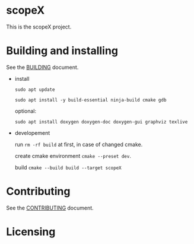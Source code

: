 # scopeX

This is the scopeX project.

# Building and installing

See the [BUILDING](BUILDING.md) document.

- install
  
  ```sudo apt update```
  
  ```sudo apt install -y build-essential ninja-build cmake gdb```
  
  optional:
  
  ```sudo apt install doxygen doxygen-doc doxygen-gui graphviz texlive```

- developement
  
  run ```rm -rf build``` at first, in case of changed cmake.
  
  create cmake environment ```cmake --preset dev```.

  build ```cmake --build build --target scopeX```

# Contributing

See the [CONTRIBUTING](CONTRIBUTING.md) document.

# Licensing

<!--
Please go to https://choosealicense.com/licenses/ and choose a license that
fits your needs. The recommended license for a project of this type is the
GNU AGPLv3.
-->
